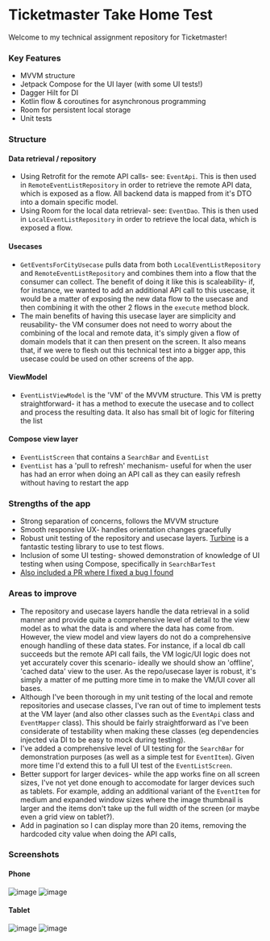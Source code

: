 # Ticketmaster Take Home Test
Welcome to my technical assignment repository for Ticketmaster!

### Key Features
- MVVM structure
- Jetpack Compose for the UI layer (with some UI tests!)
- Dagger Hilt for DI
- Kotlin flow & coroutines for asynchronous programming
- Room for persistent local storage
- Unit tests

### Structure
#### Data retrieval / repository
- Using Retrofit for the remote API calls- see: `EventApi`. This is then used in `RemoteEventListRepository` in order to retrieve the remote API data, which is exposed as a flow. All backend data is mapped from it's DTO into a domain specific model.
- Using Room for the local data retrieval- see: `EventDao`. This is then used in `LocalEventListRepository` in order to retrieve the local data, which is exposed a flow.

#### Usecases
- `GetEventsForCityUsecase` pulls data from both `LocalEventListRepository` and `RemoteEventListRepository` and combines them into a flow that the consumer can collect. The benefit of doing it like this is scaleability- if, for instance, we wanted to add an additional API call to this usecase, it would be a matter of exposing the new data flow to the usecase and then combining it with the other 2 flows in the `execute` method block.
- The main benefits of having this usecase layer are simplicity and reusability- the VM consumer does not need to worry about the combining of the local and remote data, it's simply given a flow of domain models that it can then present on the screen. It also means that, if we were to flesh out this technical test into a bigger app, this usecase could be used on other screens of the app.

#### ViewModel
- `EventListViewModel` is the 'VM' of the MVVM structure. This VM is pretty straightforward- it has a method to execute the usecase and to collect and process the resulting data. It also has small bit of logic for filtering the list

#### Compose view layer
- `EventListScreen` that contains a `SearchBar` and `EventList`
- `EventList` has a 'pull to refresh' mechanism- useful for when the user has had an error when doing an API call as they can easily refresh without having to restart the app

### Strengths of the app
- Strong separation of concerns, follows the MVVM structure
- Smooth responsive UX- handles orientation changes gracefully
- Robust unit testing of the repository and usecase layers. [Turbine](https://github.com/cashapp/turbine) is a fantastic testing library to use to test flows.
- Inclusion of some UI testing- showed demonstration of knowledge of UI testing when using Compose, specifically in `SearchBarTest`
- [Also included a PR where I fixed a bug I found](https://github.com/josephshawcroft/Ticketmaster-Take-Home/pull/1)

### Areas to improve
- The repository and usecase layers handle the data retrieval in a solid manner and provide quite a comprehensive level of detail to the view model as to what the data is and where the data has come from. However, the view model and view layers do not do a comprehensive enough handling of these data states. For instance, if a local db call succeeds but the remote API call fails, the VM logic/UI logic does not yet accurately cover this scenario- ideally we should show an 'offline', 'cached data' view to the user. As the repo/usecase layer is robust, it's simply a matter of me putting more time in to make the VM/UI cover all bases.
- Although I've been thorough in my unit testing of the local and remote repositories and usecase classes, I've ran out of time to implement tests at the VM layer (and also other classes such as the `EventApi` class and `EventMapper` class). This should be fairly straightforward as I've been considerate of testability when making these classes (eg dependencies injected via DI to be easy to mock during testing).
- I've added a comprehensive level of UI testing for the `SearchBar` for demonstration purposes (as well as a simple test for `EventItem`). Given more time I'd extend this to a full UI test of the `EventListScreen`.
- Better support for larger devices- while the app works fine on all screen sizes, I've not yet done enough to accomodate for larger devices such as tablets. For example, adding an additional variant of the `EventItem` for medium and expanded window sizes where the image thumbnail is larger and the items don't take up the full width of the screen (or maybe even a grid view on tablet?).
- Add in pagination so I can display more than 20 items, removing the hardcoded city value when doing the API calls,
  
### Screenshots
#### Phone
![image](https://github.com/josephshawcroft/Ticketmaster-Take-Home/assets/8886237/7f2a43dd-d1a3-4a8b-b16a-723acd5e7de8)
![image](https://github.com/josephshawcroft/Ticketmaster-Take-Home/assets/8886237/ec7a04bd-9220-4463-a825-cc8c687494e7)

#### Tablet
![image](https://github.com/josephshawcroft/Ticketmaster-Take-Home/assets/8886237/7a7fca33-1fb4-484c-b7a2-c9ef5dbc4e48)
![image](https://github.com/josephshawcroft/Ticketmaster-Take-Home/assets/8886237/1c8db498-aa6b-4dec-88e1-0913a909cfe6)




